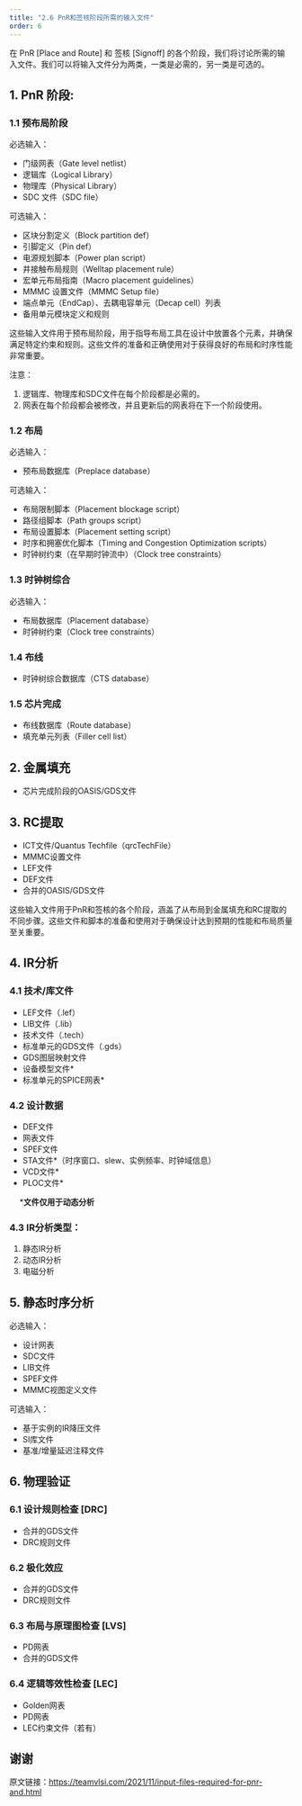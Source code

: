 ```yaml
---
title: "2.6 PnR和签核阶段所需的输入文件"
order: 6
---
```


在 PnR [Place and Route] 和 签核 [Signoff] 的各个阶段，我们将讨论所需的输入文件。我们可以将输入文件分为两类，一类是必需的，另一类是可选的。

## 1. PnR 阶段:

### 1.1 预布局阶段

必选输入：

- 门级网表（Gate level netlist）
- 逻辑库（Logical Library）
- 物理库（Physical Library）
- SDC 文件（SDC file）

可选输入：

- 区块分割定义（Block partition def）
- 引脚定义（Pin def）
- 电源规划脚本（Power plan script）
- 井接触布局规则（Welltap placement rule）
- 宏单元布局指南（Macro placement guidelines）
- MMMC 设置文件（MMMC Setup file）
- 端点单元（EndCap）、去耦电容单元（Decap cell）列表
- 备用单元模块定义和规则

这些输入文件用于预布局阶段，用于指导布局工具在设计中放置各个元素，并确保满足特定约束和规则。这些文件的准备和正确使用对于获得良好的布局和时序性能非常重要。

注意：

1. 逻辑库、物理库和SDC文件在每个阶段都是必需的。
2. 网表在每个阶段都会被修改，并且更新后的网表将在下一个阶段使用。

### 1.2 布局

必选输入：

- 预布局数据库（Preplace database）

可选输入：

- 布局限制脚本（Placement blockage script）
- 路径组脚本（Path groups script）
- 布局设置脚本（Placement setting script）
- 时序和拥塞优化脚本（Timing and Congestion Optimization scripts）
- 时钟树约束（在早期时钟流中）（Clock tree constraints）

### 1.3 时钟树综合

必选输入：

- 布局数据库（Placement database）
- 时钟树约束（Clock tree constraints）

### 1.4 布线

- 时钟树综合数据库（CTS database）

### 1.5 芯片完成

- 布线数据库（Route database）
- 填充单元列表（Filler cell list）

## 2. 金属填充

- 芯片完成阶段的OASIS/GDS文件

## 3. RC提取

- ICT文件/Quantus Techfile（qrcTechFile）
- MMMC设置文件
- LEF文件
- DEF文件
- 合并的OASIS/GDS文件

这些输入文件用于PnR和签核的各个阶段，涵盖了从布局到金属填充和RC提取的不同步骤。这些文件和脚本的准备和使用对于确保设计达到预期的性能和布局质量至关重要。

## 4. IR分析

### 4.1 技术/库文件

- LEF文件（.lef）
- LIB文件（.lib）
- 技术文件（.tech）
- 标准单元的GDS文件（.gds）
- GDS图层映射文件
- 设备模型文件*
- 标准单元的SPICE网表*

### 4.2 设计数据

- DEF文件
- 网表文件
- SPEF文件
- STA文件*（时序窗口、slew、实例频率、时钟域信息）
- VCD文件*
- PLOC文件*

&emsp; ***文件仅用于动态分析**

### 4.3 IR分析类型：

1. 静态IR分析
2. 动态IR分析
3. 电磁分析

## 5. 静态时序分析

必选输入：

- 设计网表
- SDC文件
- LIB文件
- SPEF文件
- MMMC视图定义文件 

可选输入：
- 基于实例的IR降压文件
- SI库文件
- 基准/增量延迟注释文件

## 6. 物理验证

### 6.1 设计规则检查 [DRC]

- 合并的GDS文件
- DRC规则文件

### 6.2 极化效应

- 合并的GDS文件
- DRC规则文件

### 6.3 布局与原理图检查 [LVS]

- PD网表
- 合并的GDS文件

### 6.4 逻辑等效性检查 [LEC]

- Golden网表
- PD网表
- LEC约束文件（若有）

## 谢谢

原文链接：https://teamvlsi.com/2021/11/input-files-required-for-pnr-and.html